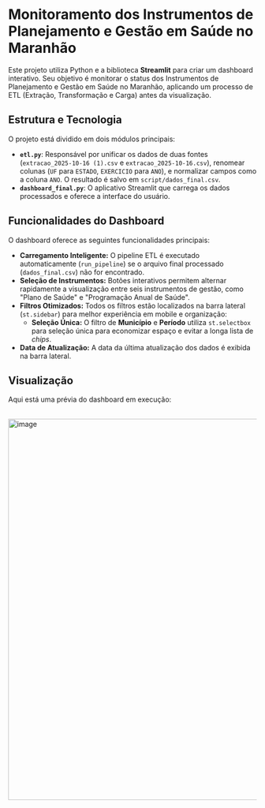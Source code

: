 

# Monitoramento dos Instrumentos de Planejamento e Gestão em Saúde no Maranhão 

Este projeto utiliza Python e a biblioteca **Streamlit** para criar um dashboard interativo. Seu objetivo é monitorar o status dos Instrumentos de Planejamento e Gestão em Saúde no Maranhão, aplicando um processo de ETL (Extração, Transformação e Carga) antes da visualização.

## Estrutura e Tecnologia

O projeto está dividido em dois módulos principais:

  * **`etl.py`**: Responsável por unificar os dados de duas fontes (`extracao_2025-10-16 (1).csv` e `extracao_2025-10-16.csv`), renomear colunas (`UF` para `ESTADO`, `EXERCICIO` para `ANO`), e normalizar campos como a coluna `ANO`. O resultado é salvo em `script/dados_final.csv`.
  * **`dashboard_final.py`**: O aplicativo Streamlit que carrega os dados processados e oferece a interface do usuário.

## Funcionalidades do Dashboard

O dashboard oferece as seguintes funcionalidades principais:

  * **Carregamento Inteligente:** O pipeline ETL é executado automaticamente (`run_pipeline`) se o arquivo final processado (`dados_final.csv`) não for encontrado.
  * **Seleção de Instrumentos:** Botões interativos permitem alternar rapidamente a visualização entre seis instrumentos de gestão, como "Plano de Saúde" e "Programação Anual de Saúde".
  * **Filtros Otimizados:** Todos os filtros estão localizados na barra lateral (`st.sidebar`) para melhor experiência em mobile e organização:
      * **Seleção Única:** O filtro de **Município** e **Período** utiliza `st.selectbox` para seleção única para economizar espaço e evitar a longa lista de *chips*.
  * **Data de Atualização:** A data da última atualização dos dados é exibida na barra lateral.

## Visualização

Aqui está uma prévia do dashboard em execução:

<br>
<img width="1897" height="773" alt="image" src="<img width="1886" height="787" alt="image" src="https://github.com/user-attachments/assets/33dbcd70-b7de-4810-b6ac-d9dac0b7428f" />
<br>
